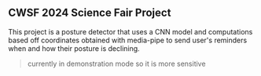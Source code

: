 ## CWSF 2024 Science Fair Project
This project is a posture detector that uses a CNN model and computations based off coordinates obtained with media-pipe to send user's reminders when and how their posture is declining.
> currently in demonstration mode so it is more sensitive
